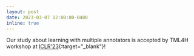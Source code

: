 ```yaml
---
layout: post
date: 2023-03-07 12:00:00-0400
inline: true
---
```


Our study about learning with multiple annotators is accepted by TML4H workshop at [ICLR'23](https://wangchongyang.ai/assets/pdf/Learn2Agree_Fitting_with_Multiple_Annotators_without_Objective_Ground_Truth.pdf){:target="\_blank"}!